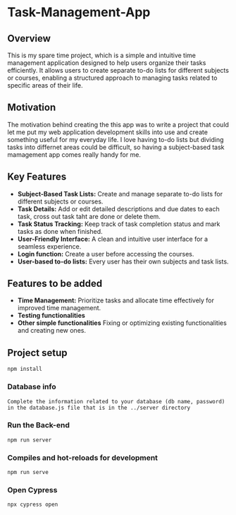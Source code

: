 # Task-Management-App

## Overview

This is my spare time project, which is a simple and intuitive time management application designed to help users organize their tasks efficiently. It allows users to create separate to-do lists for different subjects or courses, enabling a structured approach to managing tasks related to specific areas of their life.

## Motivation

The motivation behind creating the this app was to write a project that could let me put my web application development skills into use and create something useful for my everyday life. I love having to-do lists but dividing tasks into differnet areas could be difficult, so having a subject-based task mamagement app comes really handy for me.

## Key Features

- **Subject-Based Task Lists:** Create and manage separate to-do lists for different subjects or courses.
- **Task Details:** Add or edit detailed descriptions and due dates to each task, cross out task taht are done or delete them.
- **Task Status Tracking:** Keep track of task completion status and mark tasks as done when finished.
- **User-Friendly Interface:** A clean and intuitive user interface for a seamless experience.
- **Login function:** Create a user before accessing the courses.
- **User-based to-do lists:** Every user has their own subjects and task lists.

## Features to be added
- **Time Management:** Prioritize tasks and allocate time effectively for improved time management.
- **Testing functionalities**
- **Other simple functionalities** Fixing or optimizing existing functionalities and creating new ones.


## Project setup
```
npm install
```

### Database info
```
Complete the information related to your database (db name, password) in the database.js file that is in the ../server directory
```

### Run the Back-end
```
npm run server
```

### Compiles and hot-reloads for development
```
npm run serve
```

### Open Cypress 
```
npx cypress open
```
